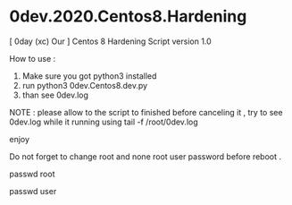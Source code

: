# 0dev.2020.Centos8.Hardening

[ 0day (xc) Our ] Centos 8 Hardening Script version 1.0

How to use : 

1. Make sure you got python3 installed
2. run python3 0dev.Centos8.dev.py
3. than see 0dev.log


NOTE : please allow to the script to finished before canceling it , try to see 0dev.log while it running using tail -f /root/0dev.log

enjoy

Do not forget to change root and none root user password before reboot .

passwd root

passwd user
